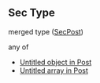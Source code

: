 ## Sec Type

merged type ([SecPost](post-items-properties-elempost-anyof-1-properties-secpost.md))

any of

-   [Untitled object in Post](post-items-properties-elempost-anyof-1-properties-secpost-anyof-0.md "check type definition")
-   [Untitled array in Post](post-items-properties-elempost-anyof-1-properties-secpost-anyof-1.md "check type definition")

